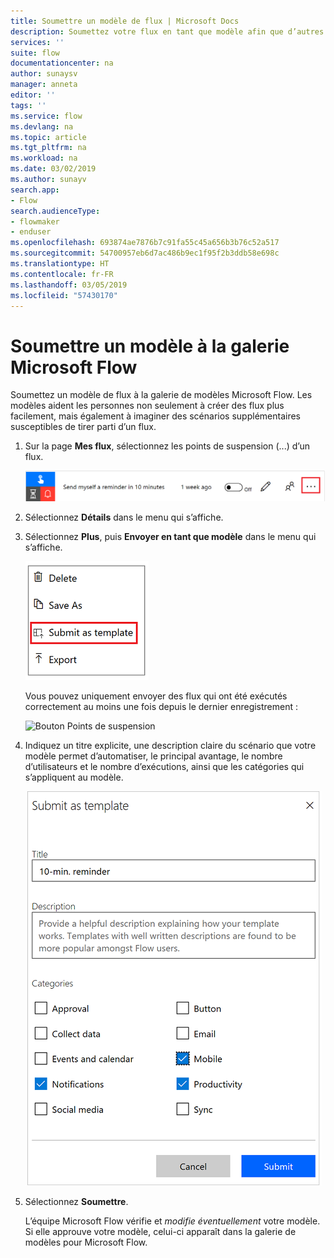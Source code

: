 ```yaml
---
title: Soumettre un modèle de flux | Microsoft Docs
description: Soumettez votre flux en tant que modèle afin que d’autres organisations puissent le trouver dans la galerie de modèles et utiliser le flux que vous avez créé.
services: ''
suite: flow
documentationcenter: na
author: sunaysv
manager: anneta
editor: ''
tags: ''
ms.service: flow
ms.devlang: na
ms.topic: article
ms.tgt_pltfrm: na
ms.workload: na
ms.date: 03/02/2019
ms.author: sunayv
search.app:
- Flow
search.audienceType:
- flowmaker
- enduser
ms.openlocfilehash: 693874ae7876b7c91fa55c45a656b3b76c52a517
ms.sourcegitcommit: 54700957eb6d7ac486b9ec1f95f2b3ddb58e698c
ms.translationtype: HT
ms.contentlocale: fr-FR
ms.lasthandoff: 03/05/2019
ms.locfileid: "57430170"
---
```

# <a name="submit-a-template-to-the-microsoft-flow-gallery"></a>Soumettre un modèle à la galerie Microsoft Flow

Soumettez un modèle de flux à la galerie de modèles Microsoft Flow. Les modèles aident les personnes non seulement à créer des flux plus facilement, mais également à imaginer des scénarios supplémentaires susceptibles de tirer parti d’un flux.

1. Sur la page **Mes flux**, sélectionnez les points de suspension (...) d’un flux.

    ![Bouton Points de suspension](./media/publish-a-template/ellipsis-button.png)
1. Sélectionnez **Détails** dans le menu qui s’affiche.
1. Sélectionnez **Plus**, puis **Envoyer en tant que modèle** dans le menu qui s’affiche.

    ![Menu contextuel](./media/publish-a-template/context-menu.png)

   Vous pouvez uniquement envoyer des flux qui ont été exécutés correctement au moins une fois depuis le dernier enregistrement :

     ![Bouton Points de suspension](./media/publish-a-template/need-successful-run-warning.png)
1. Indiquez un titre explicite, une description claire du scénario que votre modèle permet d’automatiser, le principal avantage, le nombre d’utilisateurs et le nombre d’exécutions, ainsi que les catégories qui s’appliquent au modèle.

    ![Options de modèle](./media/publish-a-template/template-options.png)
1. Sélectionnez **Soumettre**.

     L’équipe Microsoft Flow vérifie et *modifie éventuellement* votre modèle. Si elle approuve votre modèle, celui-ci apparaît dans la galerie de modèles pour Microsoft Flow.
